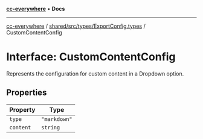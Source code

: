 [**cc-everywhere**](../../../../../index.md) • **Docs**

***

[cc-everywhere](../../../../../index.md) / [shared/src/types/ExportConfig.types](../index.md) / CustomContentConfig

# Interface: CustomContentConfig

Represents the configuration for custom content in a Dropdown option.

## Properties

| Property | Type |
| ------ | ------ |
| `type` | `"markdown"` |
| `content` | `string` |
